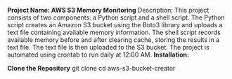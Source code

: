 **Project Name: AWS S3 Memory Monitoring**
Description:
This project consists of two components: a Python script and a shell script. The Python script creates an Amazon S3 bucket using the Boto3 library and uploads a text file containing available memory information. The shell script records available memory before and after clearing cache, storing the results in a text file. The text file is then uploaded to the S3 bucket. The project is automated using crontab to run daily at 12:00 AM.
**Installation:**

**Clone the Repository**
git clone 
cd aws-s3-bucket-creator

